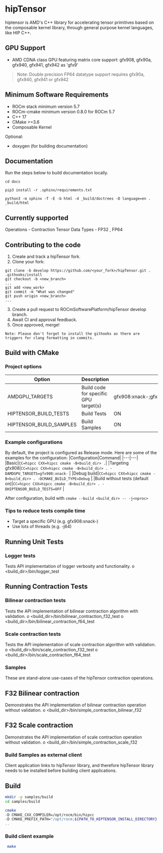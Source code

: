 # hipTensor

hiptensor is AMD's C++ library for accelerating tensor primitives
based on the composable kernel library,
through general purpose kernel languages, like HIP C++.

## GPU Support

* AMD CDNA class GPU featuring matrix core support:
gfx908, gfx90a, gfx940, gfx941, gfx942 as 'gfx9'

> Note: Double precision FP64 datatype support requires
> gfx90a, gfx940, gfx941 or gfx942

## Minimum Software Requirements

* ROCm stack minimum version 5.7
* ROCm-cmake minimum version 0.8.0 for ROCm 5.7
* C++ 17
* CMake >=3.6
* Composable Kernel

Optional:

* doxygen (for building documentation)

## Documentation

Run the steps below to build documentation locally.

```shell
cd docs

pip3 install -r .sphinx/requirements.txt

python3 -m sphinx -T -E -b html -d _build/doctrees -D language=en . _build/html
```

## Currently supported

Operations - Contraction Tensor
Data Types - FP32 , FP64

## Contributing to the code

1. Create and track a hipTensor fork.
2. Clone your fork:

```shell
git clone -b develop https://github.com/<your_fork>/hipTensor.git .
.githooks/install
git checkout -b <new_branch>
...
git add <new_work>
git commit -m "What was changed"
git push origin <new_branch>
...
```

<!-- markdownlint-disable ol-prefix -->
3. Create a pull request to ROCmSoftwarePlatform/hipTensor develop branch.
4. Await CI and approval feedback.
5. Once approved, merge!
<!-- markdownlint-enable ol-prefix -->

`Note: Please don't forget to install the githooks as there are triggers for clang formatting in commits.`

## Build with CMake

### Project options

|Option|Description|Default Value|
|---|---|---|
|AMDGPU_TARGETS|Build code for specific GPU target(s)|gfx908:xnack-;gfx90a:xnack-;gfx90a:xnack+;gfx940;gfx941;gfx942|
|HIPTENSOR_BUILD_TESTS|Build Tests|ON|
|HIPTENSOR_BUILD_SAMPLES|Build Samples|ON|

### Example configurations

By default, the project is configured as Release mode.
Here are some of the examples for the configuration:
|Configuration|Command|
|---|---|
|Basic|`CC=hipcc CXX=hipcc cmake -B<build_dir> .`|
|Targeting gfx908|`CC=hipcc CXX=hipcc cmake -B<build_dir> . -DAMDGPU_TARGETS=gfx908:xnack-` |
|Debug build|`CC=hipcc CXX=hipcc cmake -B<build_dir> . -DCMAKE_BUILD_TYPE=Debug` |
|Build without tests (default on)|`CC=hipcc CXX=hipcc cmake -B<build_dir> . -DHIPTENSOR_BUILD_TESTS=OFF` |

After configuration, build with `cmake --build <build_dir> -- -j<nproc>`

### Tips to reduce tests compile time

* Target a specific GPU (e.g. gfx908:xnack-)
* Use lots of threads (e.g. -j64)

## Running Unit Tests

### Logger tests

Tests API implementation of logger verbosity and functionality.
o <build_dir>/bin/logger_test

## Running Contraction Tests

### Bilinear contraction tests

Tests the API implementation of bilinear contraction algorithm with validation.
o <build_dir>/bin/bilinear_contraction_f32_test
o <build_dir>/bin/bilinear_contraction_f64_test

### Scale contraction tests

Tests the API implementation of scale contraction algorithm with validation.
o <build_dir>/bin/scale_contraction_f32_test
o <build_dir>/bin/scale_contraction_f64_test

### Samples

These are stand-alone use-cases of the hipTensor contraction operations.

## F32 Bilinear contraction

Demonstrates the API implementation of bilinear contraction operation without validation.
o <build_dir>/bin/simple_contraction_bilinear_f32

## F32 Scale contraction

Demonstrates the API implementation of scale contraction operation without validation.
o <build_dir>/bin/simple_contraction_scale_f32

### Build Samples as external client

Client application links to hipTensor library,
and therefore hipTensor library needs to be installed before building client applications.

## Build

```bash
mkdir -p samples/build
cd samples/build
```

```bash
cmake                                                                                                  \
-D CMAKE_CXX_COMPILER=/opt/rocm/bin/hipcc                                                              \
-D CMAKE_PREFIX_PATH="/opt/rocm;${PATH_TO_HIPTENSOR_INSTALL_DIRECTORY};${PATH_TO_CK_INSTALL_DIRECTORY} \
..
```

### Build client example

```bash
 make
```
